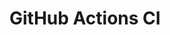 # GitHub Actions CI




























































































































































































































































































































































































































































































































































































































































































































































































































































































































































































































































































































































































































































































































































































































































































































